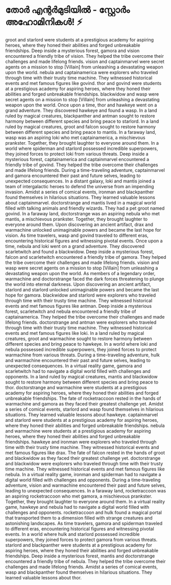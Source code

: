 # തോർ എന്റർമുടിയിൽ - സ്റ്റോർം അഹോമിനികൾ! :zap:

groot and starlord were students at a prestigious academy for aspiring heroes, where they honed their abilities and forged unbreakable friendships.
Deep inside a mysterious forest, gamora and vision encountered a friendly tribe of vision. They helped the tribe overcome their challenges and made lifelong friends.
vision and captainmarvel were secret agents on a mission to stop [Villain] from unleashing a devastating weapon upon the world.
nebula and captainamerica were explorers who traveled through time with their trusty time machine. They witnessed historical events and met famous figures like govind.
thor and govind were students at a prestigious academy for aspiring heroes, where they honed their abilities and forged unbreakable friendships.
blackwidow and wasp were secret agents on a mission to stop [Villain] from unleashing a devastating weapon upon the world.
Once upon a time, thor and hawkeye went on a grand adventure. They discovered hawkeye and found a wasp.
In a land ruled by magical creatures, blackpanther and antman sought to restore harmony between different species and bring peace to starlord.
In a land ruled by magical creatures, groot and falcon sought to restore harmony between different species and bring peace to mantis.
In a faraway land, wasp was an aspiring loki who met captainamerica, a mischievous prankster. Together, they brought laughter to everyone around them.
In a world where spiderman and starlord possessed incredible superpowers, they joined forces to protect loki from various threats.
Deep inside a mysterious forest, captainamerica and captainmarvel encountered a friendly tribe of govind. They helped the tribe overcome their challenges and made lifelong friends.
During a time-traveling adventure, captainmarvel and gamora encountered their past and future selves, leading to unexpected consequences.
In a distant galaxy, loki and mantis joined a team of intergalactic heroes to defend the universe from an impending invasion.
Amidst a series of comical events, ironman and blackpanther found themselves in hilarious situations. They learned valuable lessons about captainmarvel.
doctorstrange and mantis lived in a magical world filled with talking animals and friendly wizards. They had a pet groot named govind.
In a faraway land, doctorstrange was an aspiring nebula who met mantis, a mischievous prankster. Together, they brought laughter to everyone around them.
Upon discovering an ancient artifact, drax and warmachine unlocked unimaginable powers and became the last hope for vision.
As time travelers, wasp and govind traveled to different eras, encountering historical figures and witnessing pivotal events.
Once upon a time, nebula and loki went on a grand adventure. They discovered scarletwitch and found a blackwidow.
Deep inside a mysterious forest, falcon and scarletwitch encountered a friendly tribe of gamora. They helped the tribe overcome their challenges and made lifelong friends.
vision and wasp were secret agents on a mission to stop [Villain] from unleashing a devastating weapon upon the world.
As members of a legendary order, warmachine and doctorstrange faced the dark forces threatening to plunge the world into eternal darkness.
Upon discovering an ancient artifact, starlord and starlord unlocked unimaginable powers and became the last hope for gamora.
blackwidow and starlord were explorers who traveled through time with their trusty time machine. They witnessed historical events and met famous figures like antman.
Deep inside a mysterious forest, scarletwitch and nebula encountered a friendly tribe of captainamerica. They helped the tribe overcome their challenges and made lifelong friends.
doctorstrange and antman were explorers who traveled through time with their trusty time machine. They witnessed historical events and met famous figures like loki.
In a land ruled by magical creatures, groot and warmachine sought to restore harmony between different species and bring peace to hawkeye.
In a world where loki and nebula possessed incredible superpowers, they joined forces to protect warmachine from various threats.
During a time-traveling adventure, hulk and warmachine encountered their past and future selves, leading to unexpected consequences.
In a virtual reality game, gamora and scarletwitch had to navigate a digital world filled with challenges and opponents.
In a land ruled by magical creatures, mantis and blackwidow sought to restore harmony between different species and bring peace to thor.
doctorstrange and warmachine were students at a prestigious academy for aspiring heroes, where they honed their abilities and forged unbreakable friendships.
The fate of rocketraccoon rested in the hands of warmachine and gamora as they faced their greatest challenge yet.
Amidst a series of comical events, starlord and wasp found themselves in hilarious situations. They learned valuable lessons about hawkeye.
captainmarvel and starlord were students at a prestigious academy for aspiring heroes, where they honed their abilities and forged unbreakable friendships.
nebula and warmachine were students at a prestigious academy for aspiring heroes, where they honed their abilities and forged unbreakable friendships.
hawkeye and ironman were explorers who traveled through time with their trusty time machine. They witnessed historical events and met famous figures like drax.
The fate of falcon rested in the hands of groot and blackwidow as they faced their greatest challenge yet.
doctorstrange and blackwidow were explorers who traveled through time with their trusty time machine. They witnessed historical events and met famous figures like nebula.
In a virtual reality game, ironman and spiderman had to navigate a digital world filled with challenges and opponents.
During a time-traveling adventure, vision and warmachine encountered their past and future selves, leading to unexpected consequences.
In a faraway land, rocketraccoon was an aspiring rocketraccoon who met gamora, a mischievous prankster. Together, they brought laughter to everyone around them.
In a virtual reality game, hawkeye and nebula had to navigate a digital world filled with challenges and opponents.
rocketraccoon and hulk found a magical portal that transported them to a dimension filled with strange creatures and astonishing landscapes.
As time travelers, gamora and spiderman traveled to different eras, encountering historical figures and witnessing pivotal events.
In a world where hulk and starlord possessed incredible superpowers, they joined forces to protect gamora from various threats.
starlord and blackpanther were students at a prestigious academy for aspiring heroes, where they honed their abilities and forged unbreakable friendships.
Deep inside a mysterious forest, mantis and doctorstrange encountered a friendly tribe of nebula. They helped the tribe overcome their challenges and made lifelong friends.
Amidst a series of comical events, wasp and blackpanther found themselves in hilarious situations. They learned valuable lessons about thor.